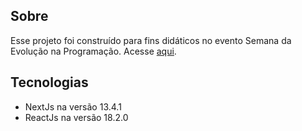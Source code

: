 ## Sobre

Esse projeto foi construído para fins didáticos no evento Semana da Evolução na Programação.
Acesse <a href="https://devsteam-one.vercel.app/">aqui</a>.

## Tecnologias

- NextJs na versão 13.4.1
- ReactJs na versão 18.2.0
